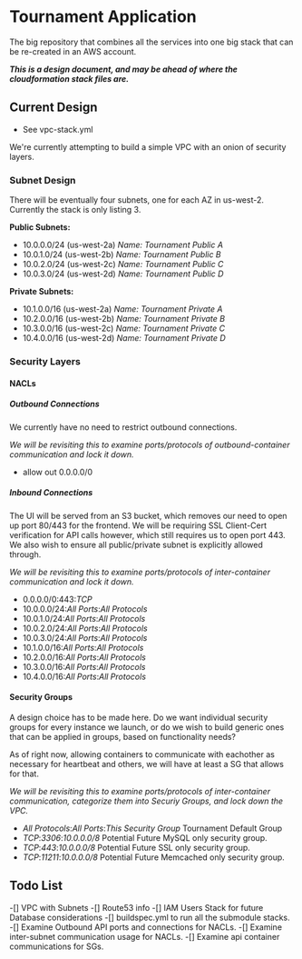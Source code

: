 # Tournament Application
The big repository that combines all the services into one big stack that can be re-created in an AWS account.

**_This is a design document, and may be ahead of where the cloudformation stack files are._**

## Current Design

* See vpc-stack.yml

We're currently attempting to build a simple VPC with an onion of security layers.

### Subnet Design

There will be eventually four subnets, one for each AZ in us-west-2. Currently the stack is only listing 3.

**Public Subnets:**

* 10.0.0.0/24 (us-west-2a) _Name: Tournament Public A_
* 10.0.1.0/24 (us-west-2b) _Name: Tournament Public B_
* 10.0.2.0/24 (us-west-2c) _Name: Tournament Public C_
* 10.0.3.0/24 (us-west-2d) _Name: Tournament Public D_

**Private Subnets:**

* 10.1.0.0/16 (us-west-2a) _Name: Tournament Private A_
* 10.2.0.0/16 (us-west-2b) _Name: Tournament Private B_
* 10.3.0.0/16 (us-west-2c) _Name: Tournament Private C_
* 10.4.0.0/16 (us-west-2d) _Name: Tournament Private D_

### Security Layers

#### NACLs

##### Outbound Connections

We currently have no need to restrict outbound connections.

_We will be revisiting this to examine ports/protocols of outbound-container communication and lock it down._

* allow out 0.0.0.0/0

##### Inbound Connections

The UI will be served from an S3 bucket, which removes our need to open up port 80/443 for the frontend. We will be requiring SSL Client-Cert verification for API calls however, which still requires us to open port 443. We also wish to ensure all public/private subnet is explicitly allowed through.

_We will be revisiting this to examine ports/protocols of inter-container communication and lock it down._

* 0.0.0.0/0:443:_TCP_
* 10.0.0.0/24:_All Ports_:_All Protocols_
* 10.0.1.0/24:_All Ports_:_All Protocols_
* 10.0.2.0/24:_All Ports_:_All Protocols_
* 10.0.3.0/24:_All Ports_:_All Protocols_
* 10.1.0.0/16:_All Ports_:_All Protocols_
* 10.2.0.0/16:_All Ports_:_All Protocols_
* 10.3.0.0/16:_All Ports_:_All Protocols_
* 10.4.0.0/16:_All Ports_:_All Protocols_

#### Security Groups

A design choice has to be made here. Do we want individual security groups for every instance we launch, or do we wish to build generic ones that can be applied in groups, based on functionality needs?

As of right now, allowing containers to communicate with eachother as necessary for heartbeat and others, we will have at least a SG that allows for that.

_We will be revisiting this to examine ports/protocols of inter-container communication, categorize them into Securiy Groups, and lock down the VPC._

* _All Protocols_:_All Ports_:_This Security Group_ Tournament Default Group
* _TCP_:_3306_:_10.0.0.0/8_ Potential Future MySQL only security group.
* _TCP_:_443_:_10.0.0.0/8_ Potential Future SSL only security group.
* _TCP_:_11211_:_10.0.0.0/8_ Potential Future Memcached only security group.

## Todo List

-[] VPC with Subnets
-[] Route53 info
-[] IAM Users Stack for future Database considerations
-[] buildspec.yml to run all the submodule stacks.
-[] Examine Outbound API ports and connections for NACLs.
-[] Examine inter-subnet communication usage for NACLs.
-[] Examine api container communications for SGs.
